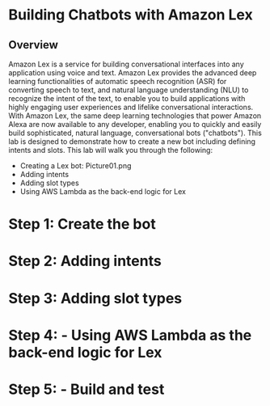 # Building Chatbots with Amazon Lex

## Overview

Amazon Lex is a service for building conversational interfaces into any application using voice and text. Amazon Lex provides the advanced deep learning functionalities of automatic speech recognition (ASR) for converting speech to text, and natural language understanding (NLU) to recognize the intent of the text, to enable you to build applications with highly engaging user experiences and lifelike conversational interactions. With Amazon Lex, the same deep learning technologies that power Amazon Alexa are now available to any developer, enabling you to quickly and easily build sophisticated, natural language, conversational bots (&quot;chatbots&quot;). This lab is designed to demonstrate how to create a new bot including defining intents and slots. This lab will walk you through the following:

- Creating a Lex bot:
Picture01.png
- Adding intents
- Adding slot types
- Using AWS Lambda as the back-end logic for Lex

# Step 1: Create the bot



# Step 2: Adding intents






# Step 3: Adding slot types





# Step 4: - Using AWS Lambda as the back-end logic for Lex



# Step 5: - Build and test

